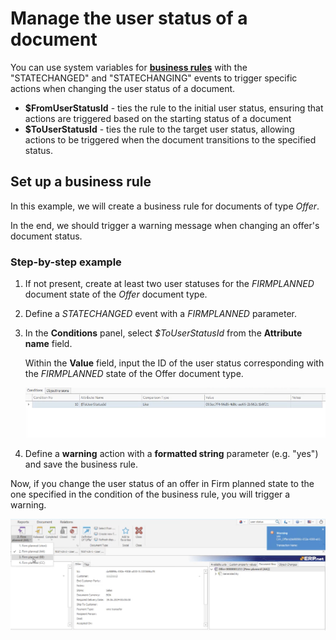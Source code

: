 # Manage the user status of a document

You can use system variables for **[business rules](https://docs.erp.net/tech/advanced/user-business-rules/index.html)** with the "STATECHANGED" and "STATECHANGING" events to trigger specific actions when changing the user status of a document.

- **$FromUserStatusId** - ties the rule to the initial user status, ensuring that actions are triggered based on the starting status of a document
- **$ToUserStatusId** - ties the rule to the target user status, allowing actions to be triggered when the document transitions to the specified status.

## Set up a business rule

In this example, we will create a business rule for documents of type *Offer*. 

In the end, we should trigger a warning message when changing an offer's document status.

### Step-by-step example

1. If not present, create at least two user statuses for the _FIRMPLANNED_ document state of the _Offer_ document type.
2. Define a _STATECHANGED_ event with a _FIRMPLANNED_ parameter.
3. In the **Conditions** panel, select _$ToUserStatusId_ from the **Attribute name** field.

   Within the **Value** field, input the ID of the user status corresponding with the _FIRMPLANNED_ state of the Offer document type.

	![picture](pictures/conditions_set.png)

4. Define a **warning** action with a **formatted string** parameter (e.g. "yes") and save the business rule.

Now, if you change the user status of an offer in Firm planned state to the one specified in the condition of the business rule, you will trigger a warning.

![picture](pictures/statechangeds.png)

